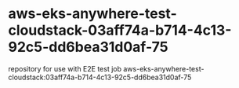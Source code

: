 # aws-eks-anywhere-test-cloudstack-03aff74a-b714-4c13-92c5-dd6bea31d0af-75
repository for use with E2E test job aws-eks-anywhere-test-cloudstack:03aff74a-b714-4c13-92c5-dd6bea31d0af-75
